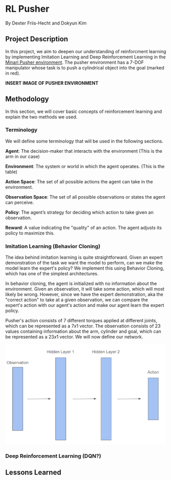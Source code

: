 # RL Pusher  
By Dexter Friis-Hecht and Dokyun Kim  

## Project Description  
In this project, we aim to deepen our understanding of reinforcment learning by implementing Imitation Learning and Deep Reinforcement Learning in the [Minari Pusher environment](https://gymnasium.farama.org/environments/mujoco/pusher/). The pusher environment has a 7-DOF manipulator whose task is to push a cylindrical object into the goal (marked in red).  

**INSERT IMAGE OF PUSHER ENVIRONMENT**

## Methodology
In this section, we will cover basic concepts of reinforcement learning and explain the two methods we used. 

### Terminology
We will define some terminology that will be used in the following sections.  

**Agent**: The decision-maker that interacts with the environment (This is the arm in our case)

**Environment**: The system or world in which the agent operates. (This is the table)

**Action Space**: The set of all possible actions the agent can take in the environment.  

**Observation Space**: The set of all possible observations or states the agent can perceive.

**Policy**: The agent’s strategy for deciding which action to take given an observation.  

**Reward**: A value indicating the "quality" of an action. The agent adjusts its policy to maximize this.

### Imitation Learning (Behavior Cloning)
The idea behind imitation learning is quite straightforward. Given an expert demonstration of the task we want the model to perform, can we make the model learn the expert's policy? We implement this using Behavior Cloning, which has one of the simplest architectures.  

In behavior cloning, the agent is initialized with no information about the environment. Given an observation, it will take some action, which will most likely be wrong. However, since we have the expert demonstration, aka the "correct action" to take at a given observation, we can compare the expert's action with our agent's action and make our agent learn the expert policy.  

Pusher's action consists of 7 different torques applied at different joints, which can be represented as a $7 x 1$ vector. The observation consists of 23 values containing information about the arm, cylinder and goal, which can be represented as a $23 x 1$ vector. We will now define our network.

<div style="text-align: center;">
  <img src="img/bc_network.png" alt="Behavior Cloning Architecture" width="600">
</div>



### Deep Reinforcement Learning (DQN?)


## Lessons Learned


